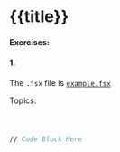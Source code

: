# {{title}}
#### Exercises:
#### 1.
The `.fsx` file is  [`example.fsx`](exercises/example.fsx)

Topics: 
#

``` fsharp

// Code Block Here

```